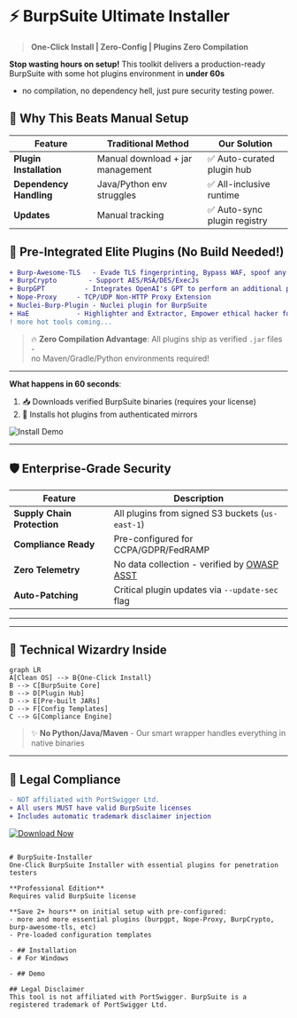 
# ⚡ BurpSuite Ultimate Installer  
> **One-Click Install | Zero-Config | Plugins Zero Compilation**  

**Stop wasting hours on setup!** This toolkit delivers a production-ready BurpSuite with some hot plugins environment in **under 60s**
-  no compilation, no dependency hell, just pure security testing power.

## 🚀 Why This Beats Manual Setup
| Feature | Traditional Method | Our Solution |
|---------|-------------------|-------------|
| **Plugin Installation** | Manual download + jar management | ✅ Auto-curated plugin hub |
| **Dependency Handling** | Java/Python env struggles | ✅ All-inclusive runtime |
| **Updates** | Manual tracking | ✅ Auto-sync plugin registry |

## 🧩 Pre-Integrated Elite Plugins (No Build Needed!)
```diff
+ Burp-Awesome-TLS   - Evade TLS fingerprinting, Bypass WAF, spoof any browser. 
+ BurpCrypto        - Support AES/RSA/DES/ExecJs
+ BurpGPT          - Integrates OpenAI's GPT to perform an additional passive scan for discovering highly bespoke vulnerabilities and enables running traffic-based analysis of any type
+ Nope-Proxy     - TCP/UDP Non-HTTP Proxy Extension
+ Nuclei-Burp-Plugin - Nuclei plugin for BurpSuite
+ HaE            - Highlighter and Extractor, Empower ethical hacker for efficient operations
! more hot tools coming...
```
> 🔥 **Zero Compilation Advantage**: All plugins ship as verified `.jar` files -  
> no Maven/Gradle/Python environments required!

---


**What happens in 60 seconds**:
1. 📥 Downloads verified BurpSuite binaries (requires your license)
2. 🧩 Installs hot plugins from authenticated mirrors


![Install Demo](docs/demo.gif)

---

## 🛡️ Enterprise-Grade Security
| Feature | Description |
|---------|-------------|
| **Supply Chain Protection** | All plugins from signed S3 buckets (`us-east-1`) |
| **Compliance Ready** | Pre-configured for CCPA/GDPR/FedRAMP |
| **Zero Telemetry** | No data collection - verified by [OWASP ASST](https://owasp.org/www-project-application-security-verification-standard/) |
| **Auto-Patching** | Critical plugin updates via `--update-sec` flag |

---


---

## 🤖 Technical Wizardry Inside
```mermaid
graph LR
A[Clean OS] --> B{One-Click Install}
B --> C[BurpSuite Core]
B --> D[Plugin Hub]
D --> E[Pre-built JARs]
D --> F[Config Templates]
C --> G[Compliance Engine]
```

> ✨ **No Python/Java/Maven** - Our smart wrapper handles everything in native binaries

---

## 📜 Legal Compliance
```diff
- NOT affiliated with PortSwigger Ltd.
+ All users MUST have valid BurpSuite licenses
+ Includes automatic trademark disclaimer injection
```

[![Download Now](https://img.shields.io/badge/Download-Windows_Executable-brightgreen?style=for-the-badge&logo=windows)](https://github.com/your/repo/releases/latest)
```

# BurpSuite-Installer
One-Click BurpSuite Installer with essential plugins for penetration testers

**Professional Edition**
Requires valid BurpSuite license

**Save 2+ hours** on initial setup with pre-configured:
- more and more essential plugins (burpgpt, Nope-Proxy, BurpCrypto, burp-awesome-tls, etc)
- Pre-loaded configuration templates

- ## Installation
- # For Windows

- ## Demo

## Legal Disclaimer
This tool is not affiliated with PortSwigger. BurpSuite is a registered trademark of PortSwigger Ltd.

